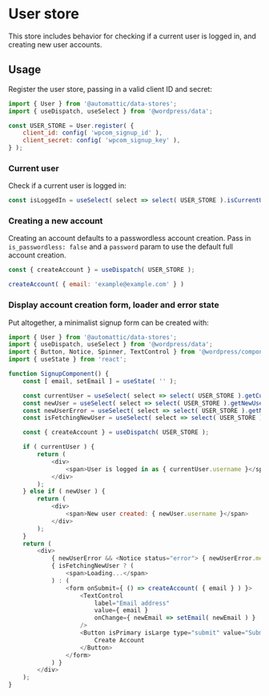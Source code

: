 # User store

This store includes behavior for checking if a current user is logged in, and creating new user accounts.

## Usage

Register the user store, passing in a valid client ID and secret:

```js
import { User } from '@automattic/data-stores';
import { useDispatch, useSelect } from '@wordpress/data';

const USER_STORE = User.register( {
	client_id: config( 'wpcom_signup_id' ),
	client_secret: config( 'wpcom_signup_key' ),
} );
```

### Current user

Check if a current user is logged in:

```js
const isLoggedIn = useSelect( select => select( USER_STORE ).isCurrentUserLoggedIn() );
```

### Creating a new account

Creating an account defaults to a passwordless account creation. Pass in `is_passwordless: false` and a `password` param to use the default full account creation.

```js
const { createAccount } = useDispatch( USER_STORE );

createAccount( { email: 'example@example.com' } )
```

### Display account creation form, loader and error state

Put altogether, a minimalist signup form can be created with:

```js
import { User } from '@automattic/data-stores';
import { useDispatch, useSelect } from '@wordpress/data';
import { Button, Notice, Spinner, TextControl } from '@wordpress/components';
import { useState } from 'react';

function SignupComponent() {
	const [ email, setEmail ] = useState( '' );

	const currentUser = useSelect( select => select( USER_STORE ).getCurrentUser() );
	const newUser = useSelect( select => select( USER_STORE ).getNewUser() );
	const newUserError = useSelect( select => select( USER_STORE ).getNewUserError() );
	const isFetchingNewUser = useSelect( select => select( USER_STORE ).isFetchingNewUser() );

	const { createAccount } = useDispatch( USER_STORE );

	if ( currentUser ) {
		return (
			<div>
				<span>User is logged in as { currentUser.username }</span>
			</div>
		);
	} else if ( newUser ) {
		return (
			<div>
				<span>New user created: { newUser.username }</span>
			</div>
		);
	}
	return (
		<div>
			{ newUserError && <Notice status="error"> { newUserError.message } </Notice> }
			{ isFetchingNewUser ? (
				<span>Loading...</span>
			) : (
				<form onSubmit={ () => createAccount( { email } ) }>
					<TextControl
						label="Email address"
						value={ email }
						onChange={ newEmail => setEmail( newEmail ) }
					/>
					<Button isPrimary isLarge type="submit" value="Submit">
						Create Account
					</Button>
				</form>
			) }
		</div>
	);
}
```
